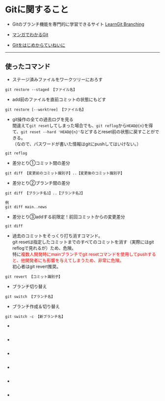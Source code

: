 # Gitに関すること
- Gitのブランチ機能を専門的に学習できるサイト [LearnGit Branching](https://learngitbranching.js.org/?locale=ja)  

- [マンガでわかるGit](https://www.r-staffing.co.jp/engineer/entry/20190621_1)
- [Gitをはじめからていねいに](https://github.com/Shinpeim/introduction-to-git)

---
## 使ったコマンド

- ステージ済みファイルをワークツリーにおろす
```git
git restore --staged 【ファイル名】
```

- add前のファイルを直前コミットの状態にもどす
```git
git restore [--worktree] 【ファイル名】
```

- git操作の全ての過去ログを見る  
間違えて``git reset``してしまった場合でも、``git reflog``から``HEAD@{n}``を得て、``git reset --hard 'HEAD@{n}'``などするとreset前の状態に戻すことができる。  
（なので、パスワードが書いた情報はgitにpushしてはいけない。）
```git
git reflog
```

- 差分とり①コミット間の差分
```git
git diff 【変更前のコミット識別子】..【変更後のコミット識別子】
```

- 差分とり②ブランチ間の差分
```git
git diff 【ブランチ名1】..【ブランチ名2】

例
git diff main..news
```

- 差分とり③addする前限定！前回コミットからの変更差分
```git
git diff
```

- 過去のコミットをそっくり打ち消すコマンド。  
git resetは指定したコミットまでのすべてのコミットを消す（実際にはgit reflogで見れるが）ため、危険。  
特に<span style="color: red">複数人開発時にmainブランチでgit resetコマンドを使用してpushすると、他開発者にも影響を与えてしまうため、非常に危険。</span>  
初心者はgit revert推奨。
```git
git revert 【コミット識別子】
```

- ブランチ切り替え
```git
git switch 【ブランチ名】
```

- ブランチ作成＆切り替え
```git
git switch -c 【新ブランチ名】
```

- 
```git

```

- 
```git

```

- 
```git

```

- 
```git

```

- 
```git

```

- 
```git

```